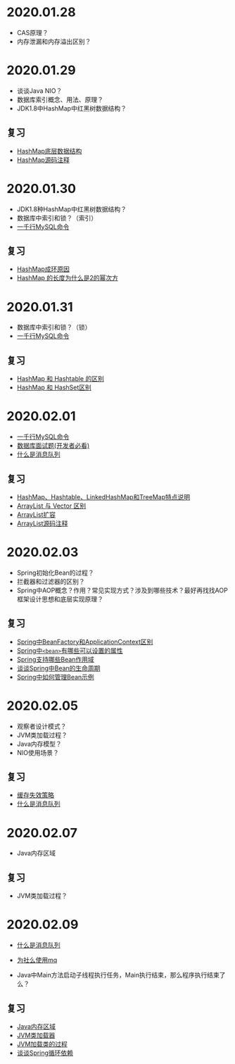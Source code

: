 2020.01.28
====

* CAS原理？
* 内存泄漏和内存溢出区别？

2020.01.29
====

* 谈谈Java NIO？
* 数据库索引概念、用法、原理？
* JDK1.8中HashMap中红黑树数据结构？

复习
------

* <a href="https://github.com/DemoTransfer/demotransfer/blob/master/java/interview/java%E5%9F%BA%E7%A1%80/HashMap%E5%BA%95%E5%B1%82%E6%95%B0%E6%8D%AE%E7%BB%93%E6%9E%84.md">HashMap底层数据结构</a>
* <a href="https://github.com/DemoTransfer/demotransfer/blob/master/java/interview/java%E5%9F%BA%E7%A1%80/HashMap%E6%BA%90%E7%A0%81%E6%B3%A8%E9%87%8A.md">HashMap源码注释</a>

2020.01.30
====

* JDK1.8种HashMap中红黑树数据结构？
* 数据库中索引和锁？（索引）
* <a href="https://github.com/Snailclimb/JavaGuide/blob/master/docs/database/%E4%B8%80%E5%8D%83%E8%A1%8CMySQL%E5%91%BD%E4%BB%A4.md">一千行MySQL命令</a>

复习
------

* <a href="https://github.com/DemoTransfer/demotransfer/blob/master/java/interview/java%E5%9F%BA%E7%A1%80/HashMap%E6%88%90%E7%8E%AF%E5%8E%9F%E5%9B%A0%E5%88%86%E6%9E%90.md">HashMap成环原因</a>
* <a href="https://github.com/DemoTransfer/demotransfer/blob/master/java/interview/java%E5%9F%BA%E7%A1%80/HashMap%20%E7%9A%84%E9%95%BF%E5%BA%A6%E4%B8%BA%E4%BB%80%E4%B9%88%E6%98%AF2%E7%9A%84%E5%B9%82%E6%AC%A1%E6%96%B9.md">HashMap 的长度为什么是2的幂次方</a>

2020.01.31
====

* 数据库中索引和锁？（锁）
* <a href="https://github.com/Snailclimb/JavaGuide/blob/master/docs/database/%E4%B8%80%E5%8D%83%E8%A1%8CMySQL%E5%91%BD%E4%BB%A4.md">一千行MySQL命令</a>

复习
------

* <a href="https://github.com/DemoTransfer/demotransfer/blob/master/java/interview/java%E5%9F%BA%E7%A1%80/HashMap%20%E5%92%8C%20Hashtable%20%E7%9A%84%E5%8C%BA%E5%88%AB.md">HashMap 和 Hashtable 的区别</a>
* <a href="https://github.com/DemoTransfer/demotransfer/blob/master/java/interview/java%E5%9F%BA%E7%A1%80/HashMap%20%E5%92%8C%20HashSet%E5%8C%BA%E5%88%AB.md">HashMap 和 HashSet区别</a>

2020.02.01
====

* <a href="https://github.com/Snailclimb/JavaGuide/blob/master/docs/database/%E4%B8%80%E5%8D%83%E8%A1%8CMySQL%E5%91%BD%E4%BB%A4.md">一千行MySQL命令</a>
* <a href="https://mp.weixin.qq.com/s?__biz=MzI4Njg5MDA5NA==&mid=2247483856&idx=1&sn=ea1c06f0852d3bca3b98b64d8589598e&chksm=ebd740d1dca0c9c77ed1bb07a96bd0fbe147a13515797cf71597de821dbe3357e3eef5f741dc&scene=21###wechat_redirect">数据库面试题(开发者必看) </a>
* <a href="https://mp.weixin.qq.com/s?__biz=MzI4Njg5MDA5NA==&mid=2247485080&idx=1&sn=f223feb9256727bde4387d918519766b&chksm=ebd74799dca0ce8fa46223a33042a79fc16ae6ac246cb8f07e63a4a2bdce33d8c6dc74e8bd20&token=1755043505&lang=zh_CN###rd">什么是消息队列</a>

复习
------

* <a href="https://github.com/DemoTransfer/demotransfer/blob/master/java/interview/java%E5%9F%BA%E7%A1%80/HashMap%E3%80%81Hashtable%E3%80%81LinkedHashMap%E5%92%8CTreeMap%E7%89%B9%E7%82%B9%E8%AF%B4%E6%98%8E.md">HashMap、Hashtable、LinkedHashMap和TreeMap特点说明</a>
* <a href="https://github.com/DemoTransfer/demotransfer/blob/master/java/interview/java%E5%9F%BA%E7%A1%80/ArrayList%20%E4%B8%8E%20Vector%20%E5%8C%BA%E5%88%AB.md">ArrayList 与 Vector 区别</a>
* <a href="https://github.com/DemoTransfer/demotransfer/blob/master/java/interview/java%E5%9F%BA%E7%A1%80/ArrayList%E6%89%A9%E5%AE%B9.md">ArrayList扩容</a>
* <a href="https://github.com/DemoTransfer/demotransfer/blob/master/java/interview/java%E5%9F%BA%E7%A1%80/ArrayList%E6%BA%90%E7%A0%81%E6%B3%A8%E9%87%8A.md">ArrayList源码注释</a>

2020.02.03
====

* Spring初始化Bean的过程？
* 拦截器和过滤器的区别？
* Spring中AOP概念？作用？常见实现方式？涉及到哪些技术？最好再找找AOP框架设计思想和底层实现原理？

复习
------

* <a href="https://github.com/DemoTransfer/demotransfer/blob/master/java/interview/Spring/Spring%E4%B8%ADBeanFactory%E5%92%8CApplicationContext%E6%9C%89%E4%BB%80%E4%B9%88%E5%8C%BA%E5%88%AB.md">Spring中BeanFactory和ApplicationContext区别</a>
* <a href="https://github.com/DemoTransfer/demotransfer/blob/master/java/interview/Spring/Spring%E4%B8%AD%3Cbean%3E%E5%85%83%E7%B4%A0%E5%8F%AF%E4%BB%A5%E9%85%8D%E7%BD%AE%E7%9A%84%E5%B1%9E%E6%80%A7.md">Spring中```<bean>```有哪些可以设置的属性</a>
* <a href="https://github.com/DemoTransfer/demotransfer/blob/master/java/interview/Spring/Spring%E6%94%AF%E6%8C%81%E5%93%AA%E4%BA%9BBean%E4%BD%9C%E7%94%A8%E5%9F%9F.md">Spring支持哪些Bean作用域</a>
* <a href="https://github.com/DemoTransfer/demotransfer/blob/master/java/interview/Spring/%E8%B0%88%E8%B0%88Spring%E4%B8%ADBean%E7%9A%84%E7%94%9F%E5%91%BD%E5%91%A8%E6%9C%9F.md">谈谈Spring中Bean的生命周期</a>
* <a href="https://github.com/DemoTransfer/demotransfer/blob/master/java/interview/Spring/Spring%E5%A6%82%E4%BD%95%E7%AE%A1%E7%90%86Bean%E7%A4%BA%E4%BE%8B.md">Spring中如何管理Bean示例</a>

2020.02.05
====

* 观察者设计模式？
* JVM类加载过程？
* Java内存模型？
* NIO使用场景？

复习
------

* <a href="https://github.com/DemoTransfer/demotransfer/blob/master/java/interview/%E7%BC%93%E5%AD%98/Redis%E7%BC%93%E5%AD%98%E5%A4%B1%E6%95%88%E7%AD%96%E7%95%A5.md">缓存失效策略</a>
* <a href="https://mp.weixin.qq.com/s?__biz=MzI4Njg5MDA5NA==&mid=2247485080&idx=1&sn=f223feb9256727bde4387d918519766b&chksm=ebd74799dca0ce8fa46223a33042a79fc16ae6ac246cb8f07e63a4a2bdce33d8c6dc74e8bd20&token=1755043505&lang=zh_CN###rd">什么是消息队列</a>

2020.02.07
====

* Java内存区域

复习
------

* JVM类加载过程？

2020.02.09
====

* <a href="https://mp.weixin.qq.com/s?__biz=MzI4Njg5MDA5NA==&mid=2247485080&idx=1&sn=f223feb9256727bde4387d918519766b&chksm=ebd74799dca0ce8fa46223a33042a79fc16ae6ac246cb8f07e63a4a2bdce33d8c6dc74e8bd20&token=1755043505&lang=zh_CN###rd">什么是消息队列</a>

* <a href="https://github.com/DemoTransfer/demotransfer/blob/master/java/interview/%E6%B6%88%E6%81%AF%E4%B8%AD%E9%97%B4%E4%BB%B6/why-mq.md">为社么使用mq</a>

* Java中Main方法启动子线程执行任务，Main执行结束，那么程序执行结束了么？



复习
------

* <a href="https://github.com/DemoTransfer/demotransfer/blob/master/java/interview/JVM/JVM%E5%86%85%E5%AD%98%E7%AE%A1%E7%90%86/Java%E5%86%85%E5%AD%98%E5%8C%BA%E5%9F%9F.md">Java内存区域</a>
* <a href="https://github.com/DemoTransfer/demotransfer/blob/master/java/interview/JVM/JVM%E7%B1%BB%E5%8A%A0%E8%BD%BD%E5%99%A8.md">JVM类加载器</a>
* <a href="https://github.com/DemoTransfer/demotransfer/blob/master/java/interview/JVM/JVM%E5%8A%A0%E8%BD%BD%E7%B1%BB%E7%9A%84%E8%BF%87%E7%A8%8B.md">JVM加载类的过程</a>
* <a href="https://github.com/DemoTransfer/demotransfer/blob/master/java/interview/Spring/%E8%B0%88%E8%B0%88Spring%E5%BE%AA%E7%8E%AF%E4%BE%9D%E8%B5%96.md">谈谈Spring循环依赖</a>
